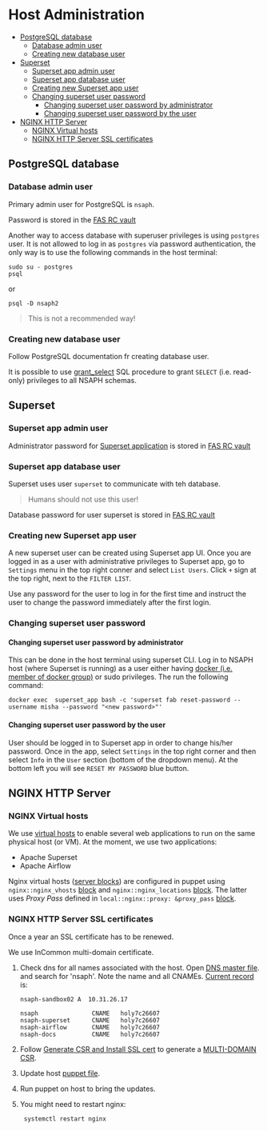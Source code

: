 # Host Administration

<!-- toc -->

- [PostgreSQL database](#postgresql-database)
  * [Database admin user](#database-admin-user)
  * [Creating new database user](#creating-new-database-user)
- [Superset](#superset)
  * [Superset app admin user](#superset-app-admin-user)
  * [Superset app database user](#superset-app-database-user)
  * [Creating new Superset app user](#creating-new-superset-app-user)
  * [Changing superset user password](#changing-superset-user-password)
    + [Changing superset user password by administrator](#changing-superset-user-password-by-administrator)
    + [Changing superset user password by the user](#changing-superset-user-password-by-the-user)
- [NGINX HTTP Server](#nginx-http-server)
  * [NGINX Virtual hosts](#nginx-virtual-hosts)
  * [NGINX HTTP Server SSL certificates](#nginx-http-server-ssl-certificates)

<!-- tocstop -->

## PostgreSQL database

### Database admin user

Primary admin user for PostgreSQL is `nsaph`.

Password is stored in the 
[FAS RC vault](https://vault.rc.fas.harvard.edu/ui/vault/secrets/kv/show/rse/nsaph/pg_users)
            
Another way to access database with superuser privileges is using 
`postgres` user. It is not allowed to log in as `postgres` via password 
authentication, the only way is to use the following commands
in the host terminal:

    sudo su - postgres
    psql

or 

    psql -D nsaph2
                  
> This is not a recommended way!
                 
### Creating new database user

Follow PostgreSQL documentation fr creating database user.

It is possible to use
[grant_select](https://github.com/NSAPH-Data-Platform/nsaph-core-platform/blob/c4425b43435d1ea012b3de2299a176cb014857f3/src/sql/utils.sql#L76)
SQL procedure to grant `SELECT` (i.e. read-only) privileges to all 
NSAPH schemas.

## Superset

### Superset app admin user

Administrator password for 
[Superset application](https://nsaph-superset.rc.fas.harvard.edu/login/)
is stored in
[FAS RC vault](https://vault.rc.fas.harvard.edu/ui/vault/secrets/kv/show/rse/nsaph/superset/users)

### Superset app database user

Superset uses user `superset` to communicate with teh database. 

> Humans should not use this user! 

Database password for user superset is stored in
[FAS RC vault](https://vault.rc.fas.harvard.edu/ui/vault/secrets/kv/show/rse/nsaph/pg_users)

### Creating new Superset app user
                  
A new superset user can be created using Superset app UI.
Once you are logged in as a user with administrative privileges to
Superset app, go to `Settings` menu in the top right conner
and select `List Users`. Click `+` sign at the top right, next to 
the `FILTER LIST`.

Use any password for the user to log in for the first time and instruct
the user to change the password immediately after the first login.

### Changing superset user password

#### Changing superset user password by administrator

This can be done in the host terminal using superset CLI. Log in
to NSAPH host (where Superset is running) as a user either having 
[docker (i.e. member of docker group)](Troubleshooting.md#restarting-superset)
or sudo privileges. The run the following command:

    docker exec  superset_app bash -c 'superset fab reset-password --username misha --password "<new password>"'

####  Changing superset user password by the user

User should be logged in to Superset app in order to change his/her
password. Once in the app, select `Settings` in the top right corner 
and then select `Info` in the `User` section (bottom of the dropdown menu).
At the bottom left you will see `RESET MY PASSWORD` blue button.

## NGINX HTTP Server 

### NGINX Virtual hosts
                          
We use [virtual hosts](https://en.wikipedia.org/wiki/Virtual_hosting) to
enable several web applications to run on the same physical host (or VM).
At the moment, we use two applications:

* Apache Superset
* Apache Airflow

Nginx virtual hosts 
([server blocks](https://www.nginx.com/resources/wiki/start/topics/examples/server_blocks/)) 
are configured in 
puppet 
using
`nginx::nginx_vhosts` 
[block](../puppet/hieradata/hosts/holy7c26607.yaml#L317-358)
and
`nginx::nginx_locations`
[block](../puppet/hieradata/hosts/holy7c26607.yaml#L375-383).
The latter uses _Proxy Pass_ defined in
`local::nginx::proxy: &proxy_pass`
[block](../puppet/hieradata/hosts/holy7c26607.yaml#L360-373).


                 
### NGINX HTTP Server SSL certificates

Once a year an SSL certificate has to be renewed.

We use InCommon multi-domain certificate.

1. Check dns for all names associated with the host. Open 
  [DNS master file](https://gitlab-int.rc.fas.harvard.edu/ops/dns/-/blob/master/address/cluster_harvard_common/common_rc_fas_harvard_edu.zone).
  and search for 'nsaph'. Note the name and all CNAMEs. 
  [Current record](https://gitlab-int.rc.fas.harvard.edu/ops/dns/-/blob/master/address/cluster_harvard_common/common_rc_fas_harvard_edu.zone#L3195-3200)
  is:

       nsaph-sandbox02 A  10.31.26.17
       
       nsaph               CNAME   holy7c26607
       nsaph-superset      CNAME   holy7c26607
       nsaph-airflow       CNAME   holy7c26607
       nsaph-docs          CNAME   holy7c26607

2. Follow [Generate CSR and Install SSL cert](https://docs-int.rc.fas.harvard.edu/generate-csr-and-ssl-cert/)
  to generate a [MULTI-DOMAIN CSR](https://docs-int.rc.fas.harvard.edu/generate-csr-and-ssl-cert/#GENERATE_A_MULTI-DOMAIN_CSR).
3. Update host [puppet file](../puppet/hieradata/hosts/holy7c26607.yaml#L432-677).

4. Run puppet on host to bring the updates.
5. You might need to restart nginx:

        systemctl restart nginx



